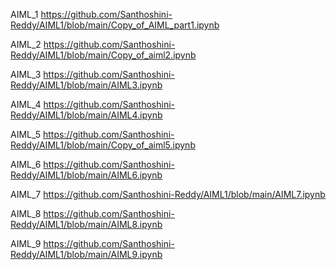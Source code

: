 AIML_1 https://github.com/Santhoshini-Reddy/AIML1/blob/main/Copy_of_AIML_part1.ipynb

AIML_2 https://github.com/Santhoshini-Reddy/AIML1/blob/main/Copy_of_aiml2.ipynb

AIML_3 https://github.com/Santhoshini-Reddy/AIML1/blob/main/AIML3.ipynb

AIML_4 https://github.com/Santhoshini-Reddy/AIML1/blob/main/AIML4.ipynb

AIML_5 https://github.com/Santhoshini-Reddy/AIML1/blob/main/Copy_of_aiml5.ipynb

AIML_6 https://github.com/Santhoshini-Reddy/AIML1/blob/main/AIML6.ipynb

AIML_7 https://github.com/Santhoshini-Reddy/AIML1/blob/main/AIML7.ipynb

AIML_8 https://github.com/Santhoshini-Reddy/AIML1/blob/main/AIML8.ipynb

AIML_9 https://github.com/Santhoshini-Reddy/AIML1/blob/main/AIML9.ipynb
